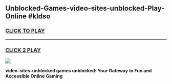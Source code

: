 
## Unblocked-Games-video-sites-unblocked-Play-Online #kldso
<h3>
<a href="https://news.freeplayer.one?title=video-sites-unblocked&ref=3">CLICK TO PLAY</a></h3>
<hr>

<h3>
<a href="https://news.freeplayer.one?title=video-sites-unblocked&ref=3">CLICK 2 PLAY</a>
  
</h3>

<a href="https://news.freeplayer.one?title=video-sites-unblocked&ref=3"><img src="https://clearcache.store/games.png"></a>


**video-sites-unblocked games unblocked: Your Gateway to Fun and Accessible Online Gaming**
